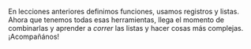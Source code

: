 En lecciones anteriores definimos funciones, usamos registros y listas. Ahora que tenemos todas esas herramientas, llega el momento de combinarlas y aprender a _correr_ las listas y hacer cosas más complejas. ¡Acompañános!

